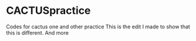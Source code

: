 # CACTUSpractice
Codes for cactus one and other practice
This is the edit I made to show that this is different.
And more
